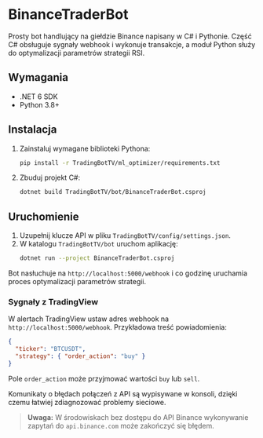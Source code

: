 # BinanceTraderBot

Prosty bot handlujący na giełdzie Binance napisany w C# i Pythonie. Część C# obsługuje sygnały webhook i wykonuje transakcje, a moduł Python służy do optymalizacji parametrów strategii RSI.

## Wymagania
- .NET 6 SDK
- Python 3.8+

## Instalacja
1. Zainstaluj wymagane biblioteki Pythona:
   ```bash
   pip install -r TradingBotTV/ml_optimizer/requirements.txt
   ```
2. Zbuduj projekt C#:
   ```bash
   dotnet build TradingBotTV/bot/BinanceTraderBot.csproj
   ```

## Uruchomienie
1. Uzupełnij klucze API w pliku `TradingBotTV/config/settings.json`.
2. W katalogu `TradingBotTV/bot` uruchom aplikację:
   ```bash
   dotnet run --project BinanceTraderBot.csproj
   ```

Bot nasłuchuje na `http://localhost:5000/webhook` i co godzinę uruchamia proces optymalizacji parametrów strategii.

### Sygnały z TradingView
W alertach TradingView ustaw adres webhook na `http://localhost:5000/webhook`.
Przykładowa treść powiadomienia:

```json
{
  "ticker": "BTCUSDT",
  "strategy": { "order_action": "buy" }
}
```
Pole `order_action` może przyjmować wartości `buy` lub `sell`.

Komunikaty o błędach połączeń z API są wypisywane w konsoli, dzięki czemu łatwiej zdiagnozować problemy sieciowe.

> **Uwaga:** W środowiskach bez dostępu do API Binance wykonywanie zapytań do `api.binance.com` może zakończyć się błędem.
